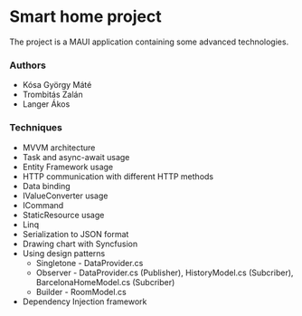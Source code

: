 # Smart home project

The project is a MAUI application containing some advanced technologies.

### Authors
- Kósa György Máté
- Trombitás Zalán
- Langer Ákos


### Techniques
- MVVM architecture
- Task and async-await usage
- Entity Framework usage
- HTTP communication with different HTTP methods
- Data binding
- IValueConverter usage
- ICommand
- StaticResource usage
- Linq
- Serialization to JSON  format
- Drawing chart with Syncfusion
- Using design patterns
  - Singletone - DataProvider.cs
  - Observer - DataProvider.cs (Publisher), HistoryModel.cs (Subcriber), BarcelonaHomeModel.cs (Subcriber)
  - Builder - RoomModel.cs
- Dependency Injection framework
